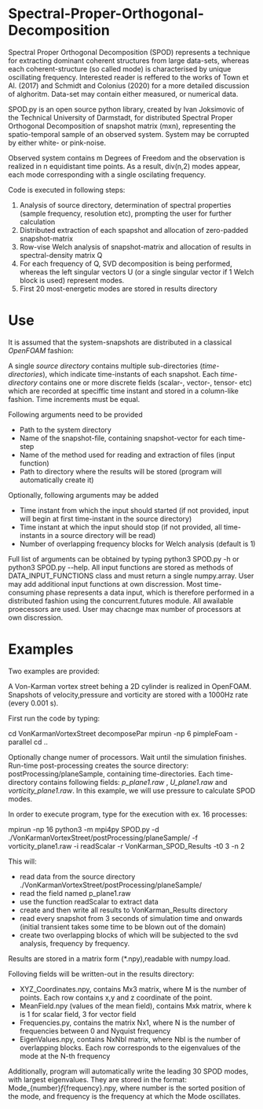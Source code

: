 # Spectral-Proper-Orthogonal-Decomposition
Spectral Proper Orthogonal Decomposition (SPOD) represents a technique for extracting dominant coherent structures from large data-sets, whereas each coherent-structure (so called mode) is characterised by unique oscillating frequency. Interested reader is reffered to the works of Town et Al. (2017) and Schmidt and Colonius (2020) for a more detailed discussion of alghoritm. Data-set may contain either measured, or numerical data. 

SPOD.py is an open source python library, created by Ivan Joksimovic of the Technical University of Darmstadt,  for distributed Spectral Proper Orthogonal Decomposition of snapshot matrix (mxn), representing the spatio-temporal sample of an observed system. System may be corrupted by either white- or pink-noise.

Observed system contains m Degrees of Freedom and the observation is realized in n equidistant time points. As a result, div(n,2) modes appear, each mode corresponding with a single oscilating frequency. 

Code is executed in following steps:

1) Analysis of source directory, determination of spectral properties (sample frequency, resolution etc), prompting the user for further calculation
2) Distributed extraction of each spapshot and allocation of zero-padded snapshot-matrix 
3) Row-vise Welch analysis of snapshot-matrix and allocation of results in spectral-density matrix Q
4) For each frequency of Q, SVD decomposition is being performed, whereas the left singular vectors U (or a single singular vector if 1 Welch block is used) represent modes.
5) First 20 most-energetic modes are stored in results directory

# Use
It is assumed that the system-snapshots are distributed in a classical *OpenFOAM* fashion: 

A single *source directory* contains multiple sub-directories (*time-directories*), which indicate time-instants of each snapshot. Each *time-directory* contains one or more discrete fields (scalar-, vector-, tensor- etc) which are recorded at speciffic time instant and stored in a column-like fashion. Time increments must be equal. 


Following arguments need to be provided
- Path to the system directory
- Name of the snapshot-file, containing snapshot-vector for each time-step
- Name of the method used for reading and extraction of files (input function)
- Path to directory where the results will be stored (program will automatically create it)

Optionally, following arguments may be added
- Time instant from which the input should started (if not provided, input will begin at first time-instant in the source directory)
- Time instant at which the input should stop (if not provided, all time-instants in a source directory will be read)
- Number of overlapping frequency blocks for Welch analysis (default is 1)

Full list of arguments can be obtained by typing python3 SPOD.py -h or python3 SPOD.py --help. All input functions are stored as methods of DATA_INPUT_FUNCTIONS class and must return a single numpy.array. User may add additional input functions at own discression. Most time-consuming phase represents a data input, which is therefore performed in a distributed fashion using the concurrent.futures module. All awailable proecessors are used. User may chacnge max number of processors at own discression. 


# Examples 

Two examples are provided:

A Von-Karman vortex street behing a 2D cylinder is realized in OpenFOAM. Snapshots of velocity,pressure and vorticity are stored with a 1000Hz rate (every 0.001 s). 

First run the code by typing:

cd VonKarmanVortexStreet
decomposePar 
mpirun -np 6 pimpleFoam -parallel
cd ..

Optionally change numer of processors. Wait until the simulation finishes. Run-time post-processing creates the source directory: postProcessing/planeSample, containing time-directories. Each time-directory contains following fields: *p_plane1.raw* , *U_plane1.raw* and *vorticity_plane1.raw*. In this example, we will use pressure to calculate SPOD modes. 

In order to execute program, type for the execution with ex. 16 processes: 

mpirun -np 16 python3 -m mpi4py SPOD.py -d ./VonKarmanVortexStreet/postProcessing/planeSample/ -f vorticity_plane1.raw -i readScalar -r VonKarman_SPOD_Results -t0 3 -n 2

This will: 
- read data from the source directory ./VonKarmanVortexStreet/postProcessing/planeSample/
- read the field named p_plane1.raw
- use the function readScalar to extract data 
- create and then write all results to VonKarman_Results directory
- read every snapshot from 3 seconds of simulation time and onwards (initial transient takes some time to be blown out of the domain)
- create two overlapping blocks of which will be subjected to the svd analysis, frequency by frequency.

Results are stored in a matrix form (*.npy),readable with numpy.load. 

Folloving fields will be written-out in the results directory:
- XYZ_Coordinates.npy, contains Mx3 matrix, where M is the number of points. Each row contains x,y and z coordinate of the point. 
- MeanField.npy (values of the mean field), contains Mxk matrix, where k is 1 for scalar field, 3 for vector field
- Frequencies.py, contains the matrix Nx1, where N is the number of frequencies between 0 and Nyquist frequency
- EigenValues.npy, contains NxNbl matrix, where Nbl is the number of overlapping blocks. Each row corresponds to the eigenvalues of the mode at the N-th frequency

Additionally, program will automatically write the leading 30 SPOD modes, with largest eigenvalues. They are stored in the format:
Mode_{number}_f_{frequency}.npy, where number is the sorted position of the mode, and frequency is the frequency at which the Mode oscillates.






